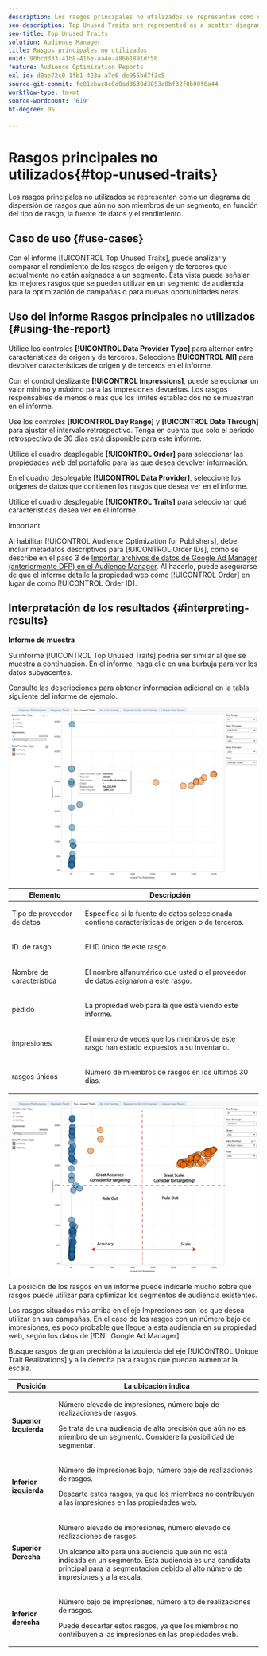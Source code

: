 ```yaml
---
description: Los rasgos principales no utilizados se representan como un diagrama de dispersión de rasgos que aún no son miembros de un segmento, en función del tipo de rasgo, la fuente de datos y el rendimiento.
seo-description: Top Unused Traits are represented as a scatter diagram of traits that are not yet members of a segment, based on trait type, data source, and performance.
seo-title: Top Unused Traits
solution: Audience Manager
title: Rasgos principales no utilizados
uuid: 90bcd333-41b8-416e-aa4e-a8661891df50
feature: Audience Optimization Reports
exl-id: d0ae72c0-1fb1-423a-a7e6-de955bd7f3c5
source-git-commit: fe01ebac8c0d0ad3630d3853e0bf32f0b00f6a44
workflow-type: tm+mt
source-wordcount: '619'
ht-degree: 0%

---
```


# Rasgos principales no utilizados{#top-unused-traits}

Los rasgos principales no utilizados se representan como un diagrama de dispersión de rasgos que aún no son miembros de un segmento, en función del tipo de rasgo, la fuente de datos y el rendimiento.

## Caso de uso {#use-cases}

Con el informe [!UICONTROL Top Unused Traits], puede analizar y comparar el rendimiento de los rasgos de origen y de terceros que actualmente no están asignados a un segmento. Esta vista puede señalar los mejores rasgos que se pueden utilizar en un segmento de audiencia para la optimización de campañas o para nuevas oportunidades netas.

## Uso del informe Rasgos principales no utilizados {#using-the-report}

Utilice los controles **[!UICONTROL Data Provider Type]** para alternar entre características de origen y de terceros. Seleccione **[!UICONTROL All]** para devolver características de origen y de terceros en el informe.

Con el control deslizante **[!UICONTROL Impressions]**, puede seleccionar un valor mínimo y máximo para las impresiones devueltas. Los rasgos responsables de menos o más que los límites establecidos no se muestran en el informe.

Use los controles **[!UICONTROL Day Range]** y **[!UICONTROL Date Through]** para ajustar el intervalo retrospectivo. Tenga en cuenta que solo el periodo retrospectivo de 30 días está disponible para este informe.

Utilice el cuadro desplegable **[!UICONTROL Order]** para seleccionar las propiedades web del portafolio para las que desea devolver información.

En el cuadro desplegable **[!UICONTROL Data Provider]**, seleccione los orígenes de datos que contienen los rasgos que desea ver en el informe.

Utilice el cuadro desplegable **[!UICONTROL Traits]** para seleccionar qué características desea ver en el informe.

>[!IMPORTANT]
>
>Al habilitar [!UICONTROL Audience Optimization for Publishers], debe incluir metadatos descriptivos para [!UICONTROL Order IDs], como se describe en el paso 3 de [Importar archivos de datos de Google Ad Manager (anteriormente DFP) en el Audience Manager](../../../reporting/audience-optimization-reports/aor-publishers/import-dfp.md). Al hacerlo, puede asegurarse de que el informe detalle la propiedad web como [!UICONTROL Order] en lugar de como [!UICONTROL Order ID].

## Interpretación de los resultados {#interpreting-results}

**Informe de muestra**

Su informe [!UICONTROL Top Unused Traits] podría ser similar al que se muestra a continuación. En el informe, haga clic en una burbuja para ver los datos subyacentes.

Consulte las descripciones para obtener información adicional en la tabla siguiente del informe de ejemplo.

![](assets/publisher_unused_traits.png)

<table id="table_AFE2540583C34835B04584693ADFD26A"> 
 <thead> 
  <tr> 
   <th colname="col1" class="entry"> Elemento </th> 
   <th colname="col2" class="entry"> Descripción </th> 
  </tr>
 </thead>
 <tbody> 
  <tr> 
   <td colname="col1"> <p>Tipo de proveedor de datos <span class="wintitle"></span> </p> </td> 
   <td colname="col2"> <p>Especifica si la fuente de datos seleccionada contiene características de origen o de terceros. </p> </td> 
  </tr> 
  <tr> 
   <td colname="col1"> <p><span class="wintitle"> ID. de rasgo </span> </p> </td> 
   <td colname="col2"> <p>El ID único de este rasgo. </p> </td> 
  </tr> 
  <tr> 
   <td colname="col1"> <p><span class="wintitle"> Nombre de característica</span> </p> </td> 
   <td colname="col2"> <p>El nombre alfanumérico que usted o el proveedor de datos asignaron a este rasgo. </p> </td> 
  </tr> 
  <tr> 
   <td colname="col1"> <p><span class="wintitle"> pedido</span> </p> </td> 
   <td colname="col2"> <p>La propiedad web para la que está viendo este informe. </p> </td> 
  </tr> 
  <tr> 
   <td colname="col1"> <p><span class="wintitle"> impresiones</span> </p> </td> 
   <td colname="col2"> <p>El número de veces que los miembros de este rasgo han estado expuestos a su inventario. </p> </td> 
  </tr> 
  <tr> 
   <td colname="col1"> <p><span class="wintitle"> rasgos únicos</span> </p> </td> 
   <td colname="col2"> <p>Número de miembros de rasgos en los últimos 30 días. </p> </td> 
  </tr> 
 </tbody> 
</table>

![](assets/publisher_unused_traits_final.png)

La posición de los rasgos en un informe puede indicarle mucho sobre qué rasgos puede utilizar para optimizar los segmentos de audiencia existentes.

Los rasgos situados más arriba en el eje Impresiones son los que desea utilizar en sus campañas. En el caso de los rasgos con un número bajo de impresiones, es poco probable que llegue a esta audiencia en su propiedad web, según los datos de [!DNL Google Ad Manager].

Busque rasgos de gran precisión a la izquierda del eje [!UICONTROL Unique Trait Realizations] y a la derecha para rasgos que puedan aumentar la escala.

<table id="table_A29253B30DFA4CD7B3B7C320DE0BDEA4"> 
 <thead> 
  <tr> 
   <th colname="col1" class="entry"> Posición </th> 
   <th colname="col2" class="entry"> La ubicación indica </th> 
  </tr> 
 </thead>
 <tbody> 
  <tr> 
   <td colname="col1"> <p> <b>Superior Izquierda</b> </p> </td> 
   <td colname="col2"> <p>Número elevado de impresiones, número bajo de realizaciones de rasgos. </p> <p>Se trata de una audiencia de alta precisión que aún no es miembro de un segmento. Considere la posibilidad de segmentar. </p> </td> 
  </tr> 
  <tr> 
   <td colname="col1"> <p> <b>Inferior izquierda</b> </p> </td> 
   <td colname="col2"> <p>Número de impresiones bajo, número bajo de realizaciones de rasgos. </p> <p> Descarte estos rasgos, ya que los miembros no contribuyen a las impresiones en las propiedades web. </p> </td> 
  </tr> 
  <tr> 
   <td colname="col1"> <p> <b>Superior Derecha</b> </p> </td> 
   <td colname="col2"> <p>Número elevado de impresiones, número elevado de realizaciones de rasgos. </p> <p>Un alcance alto para una audiencia que aún no está indicada en un segmento. Esta audiencia es una candidata principal para la segmentación debido al alto número de impresiones y a la escala. </p> </td> 
  </tr> 
  <tr> 
   <td colname="col1"> <p> <b>Inferior derecha</b> </p> </td> 
   <td colname="col2"> <p>Número bajo de impresiones, número alto de realizaciones de rasgos. </p> <p> Puede descartar estos rasgos, ya que los miembros no contribuyen a las impresiones en las propiedades web. </p> </td> 
  </tr> 
 </tbody> 
</table>

